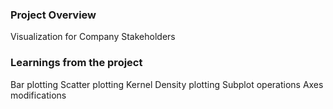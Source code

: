 ### Project Overview

 Visualization for Company Stakeholders 


### Learnings from the project

 Bar plotting 
Scatter plotting
Kernel Density plotting 
Subplot operations 
Axes modifications


